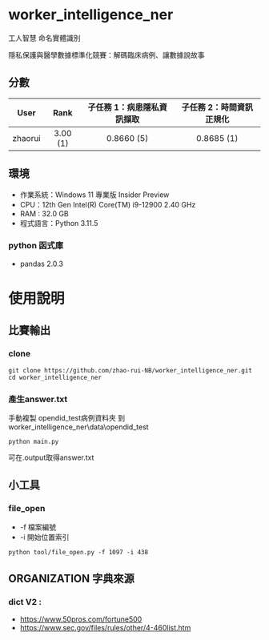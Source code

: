 # worker_intelligence_ner
工人智慧 命名實體識別

隱私保護與醫學數據標準化競賽：解碼臨床病例、讓數據說故事
## 分數
|  User   | Rank  | 子任務 1：病患隱私資訊擷取 | 子任務 2：時間資訊正規化 | 
|  :---:  | :---: | :---------------------:  | :--------------------: |
| zhaorui|3.00 (1)| 0.8660 (5)                | 0.8685 (1) |





## 環境
* 作業系統：Windows 11 專業版 Insider Preview
* CPU：12th Gen Intel(R) Core(TM) i9-12900   2.40 GHz
* RAM : 32.0 GB
* 程式語言：Python 3.11.5

### python 函式庫
* pandas 2.0.3


# 使用說明

## 比賽輸出
### clone
```
git clone https://github.com/zhao-rui-NB/worker_intelligence_ner.git
cd worker_intelligence_ner
```

### 產生answer.txt
手動複製 opendid_test病例資料夾 到 worker_intelligence_ner\data\opendid_test
```
python main.py
```
可在.output取得answer.txt

## 小工具
### file_open
* -f 檔案編號
* -i 開始位置索引

```
python tool/file_open.py -f 1097 -i 438
```





## ORGANIZATION 字典來源
### dict V2 : 
* https://www.50pros.com/fortune500
* https://www.sec.gov/files/rules/other/4-460list.htm

